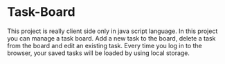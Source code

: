 # Task-Board

This project is really client side only in java script language.
In this project you can manage a task board.
Add a new task to the board, delete a task from the board and edit an existing task.
Every time you log in to the browser, your saved tasks will be loaded by using local storage.
